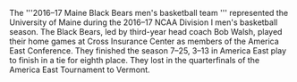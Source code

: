 The '''2016–17 Maine Black Bears men's basketball team ''' represented the University of Maine during the 2016–17 NCAA Division I men's basketball season. The Black Bears, led by third-year head coach Bob Walsh, played their home games at Cross Insurance Center as members of the America East Conference. They finished the season 7–25, 3–13 in America East play to finish in a tie for eighth place. They lost in the quarterfinals of the America East Tournament to Vermont.

